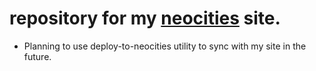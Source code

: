 
# repository for my [neocities](https://strangeklug.neocities.org) site.
* Planning to use deploy-to-neocities utility to sync with my site in the future.